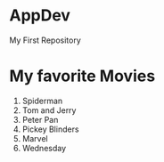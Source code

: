 # AppDev
My First Repository
# My favorite Movies
1. Spiderman
2. Tom and Jerry
3. Peter Pan
4. Pickey Blinders
5. Marvel
6. Wednesday
